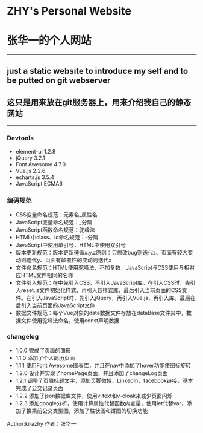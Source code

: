 # ZHY's Personal Website
# 张华一的个人网站
---
## just a static website to introduce my self and to be putted on git webserver
## 这只是用来放在git服务器上，用来介绍我自己的静态网站
---
### Devtools
* element-ui 1.2.8
* jQuery 3.2.1
* Font Awesome 4.7.0
* Vue.js 2.2.6
* echarts.js 3.5.4
* JavaScript ECMA6

### 编码规范
* CSS变量命名规范：元素名_属性名
* JavaScript变量命名规范：_分隔
* JavaScript函数命名规范：驼峰法
* HTML中class、id命名规范：-分隔
* JavaScript中使用单引号，HTML中使用双引号
* 版本更新规范：版本更新遵循x.y.z原则：只修改bug则迭代z、页面有较大变动则迭代y、页面有颠覆性的变动则迭代x
* 文件命名规范：HTML使用驼峰法，不加复数，JavaScript与CSS使用与相对应HTML文件相同的名称
* 文件引入规范：在<head>中先引入CSS，再引入JavaScript库。在引入CSS时，先引入reset.js文件初始化样式，再引入各样式库，最后引入当前页面的CSS文件。在引入JavaScript时，先引入jQuery，再引入Vue.js，再引入库。最后在</body>后引入当前页面的JavaScript文件
* 数据文件规范：每个Vue对象的data数据文件存放在dataBase文件夹中，数据文件使用驼峰法命名，使用const声明数据

### changelog
* 1.0.0 完成了页面的雏形
* 1.1.0 添加了个人简历页面
* 1.1.1 使用Font Awesome图表库，并且在nav中添加了hover功能使图标旋转
* 1.2.0 设计并实现了homePage页面，并且添加了changeLog页面
* 1.2.1 调整了页眉标题文字，添加页脚微博、LinkedIn、facebook链接，基本完成了公交记录页面
* 1.2.2 添加了json数据库文件，使用v-text和v-cloak来减少页面闪烁
* 1.2.3 添加google分析，使用计算属性代替函数内变量，使用let代替var，添加了换乘前公交类型图，添加了柱状图和饼图的切换功能

Author:kirazhy
作者：张华一